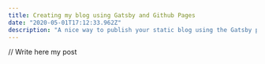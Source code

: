 ```yaml
---
title: Creating my blog using Gatsby and Github Pages 
date: "2020-05-01T17:12:33.962Z"
description: "A nice way to publish your static blog using the Gatsby power and Github Pages"
---
```

// Write here my post
